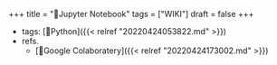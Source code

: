 +++
title = "📝Jupyter Notebook"
tags = ["WIKI"]
draft = false
+++

-   tags: [🔖Python]({{< relref "20220424053822.md" >}})
-   refs.
    -   [📝Google Colaboratery]({{< relref "20220424173002.md" >}})
